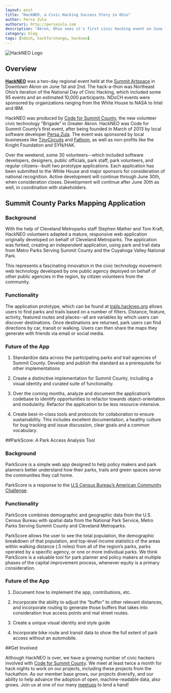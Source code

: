 ```yaml
---
layout: post
title: "HackNEO, a Civic Hacking Success Story in Ohio"
author: Persa Zula
authoruri: http://persazula.com
description: "Akron, Ohio sees it's first civic hacking event on June 1st and 2nd, 2013. Resulting apps map parks, and access to parks."
category: blog
tags: [ndoch, hackforchange, hackneo]
---
```


![HackNEO Logo](http://hackneo.org/img/hackneo_logo.png)

## Overview

**[HackNEO](http://hackNEO.org)** was a two-day regional event held at the [Summit Artspace](http://www.akronareaarts.org/summit-artspace/) in Downtown Akron on June 1st and 2nd. The hack-a-thon was Northeast Ohio’s iteration of the National Day of Civic Hacking, which included some 95 events and an estimated 10,000 participants. NDoCH events were sponsored by organizations ranging from the White House to NASA to Intel and IBM.

HackNEO was produced by [Code for Summit County](http://codeforsummitcounty.org), the new volunteer civic technology “Brigade” in Greater Akron. HackNEO was Code for Summit County’s first event, after being founded in March of 2013 by local software developer [Persa Zula](http://persazula.com). The event was sponsored by local businesses like [TinyCircuits](http://tiny-circuits.com/) and [Fathom](http://fathomdelivers.com), as well as non-profits like the Knight Foundation and SYN/HAK.

Over the weekend, some 30 volunteers--which included software developers, designers, public officials, park staff, park volunteers, and regular citizens--built two prototype applications. Each application has been submitted to the White House and major sponsors for consideration of national recognition. Active development will continue through June 30th, when consideration closes. Development will continue after June 30th as well, in coordination with stakeholders. 

## Summit County Parks Mapping Application

### Background

With the help of Cleveland Metroparks staff Stephen Mather and Tom Kraft, HackNEO volunteers adapted a mature, responsive web application originally developed on behalf of Cleveland Metroparks. The application was forked, creating an independent application, using park and trail data from Metro Parks Serving Summit County and the Cuyahoga Valley National Park. 

This represents a fascinating innovation in the civic technology movement: web technology developed by one public agency deployed on behalf of other public agencies in the region, by citizen volunteers from the community.

### Functionality

The application prototype, which can be found at [trails.hackneo.org](http://trails.hackneo.org) allows users to find parks and trails based on a number of filters. Distance, feature, activity, featured routes and places--all are variables by which users can discover destinations. Once destinations are returned, park users can find directions by car, transit or walking. Users can then share the maps they generate with friends via email or social media.

### Future of the App

1. Standardize data across the participating parks and trail agencies of Summit County. Develop and publish the standard as a prerequisite for other implementations

2. Create a distinctive implementation for Summit County, including a visual identity and curated suite of functionality.

3. Over the coming months, analyze and document the application’s codebase to identify opportunities to refactor towards object-orientation and modularity. Refactor the application to be less resource-intensive.

4. Create best-in-class tools and protocols for collaboration to ensure sustainability. This includes excellent documentation, a healthy culture for bug tracking and issue discussion, clear goals and a common vocabulary.

##ParkScore: A Park Access Analysis Tool

### Background

ParkScore is a simple web app designed to help policy makers and park planners better understand how their parks, trails and green spaces serve the communities they call home. 

ParkScore is a response to the [U.S Census Bureau’s American Community Challenge](http://www.hackforchange.org/challenge/census-american-community-challenge).

### Functionality

ParkScore combines demographic and geographic data from the U.S. Census Bureau with spatial data from the National Park Service, Metro Parks Serving Summit County and Cleveland Metroparks.

ParkScore allows the user to see the total population, the demographic breakdown of that population, and top-level income statistics of the areas within walking distance (.5 miles) from all of the region’s parks, parks operated by a specific agency, or one or more individual parks.  We think ParkScore is a valuable tool for park planner and policy makers at multiple phases of the capital improvement process, whenever equity is a primary consideration.

### Future of the App

1. Document how to implement the app, contributions, etc.

2. Incorporate the ability to adjust the “buffer” to other relevant distances, and incorporate routing to generate those buffers that takes into consideration true access points and real street routes.

3. Create a unique visual identity and style guide

4. Incorporate bike route and transit data to show the full extent of park access without an automobile.

##Get Involved

Although HackNEO is over, we have a growing number of civic hackers involved with [Code for Summit County](http://codeforsummitcounty.org). We meet at least twice a month for hack nights to work on our projects, including these projects from the hackathon. As our member base grows, our projects diversify, and our ability to help advance the adoption of open, machine-readable data, also grows. Join us at one of our many [meetups](http://www.meetup.com/Code-for-Summit-County/) to lend a hand!